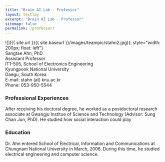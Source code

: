 ```yaml
---
title: "Brain AI Lab - Professor"
layout: textlay
excerpt: "Brain AI Lab - Professor"
sitemap: false
permalink: /professor/
---
```


![]({{ site.url }}{{ site.baseurl }}/images/teampic/stahn2.jpg){: style="width: 200px; float: left"}
<br/>
Sangtae Ahn, PhD <br/>
Assistant Professor <br/>
IT1-505, School of Electronics Engineering<br/>
Kyungpook National University<br/>
Daegu, South Korea<br/>
E-mail: stahn (at) knu.ac.kr<br/>
Phone: 053-950-5544<br/>



### Professional Experiences
After receiving his doctoral degree, he worked as a postdoctoral research associate at Gwangju Institue of Science and Technology (Advisor: Sung Chan Jun, PhD). He studied how social interaction could play 


### Education
Dr. Ahn entered School of Electrical, Information and Communications at Chungnam National University in March, 2006. During this time, he studied electrical engineering and computer science. 




   
